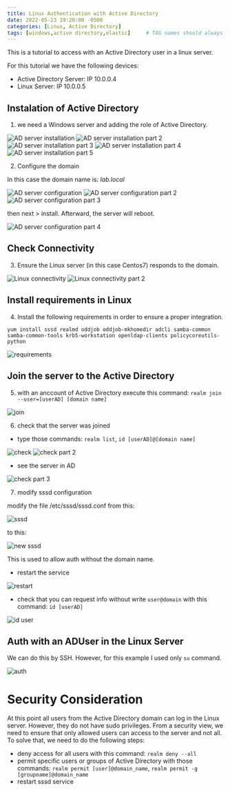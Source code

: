 ```yaml
---
title: Linux Authentication with Active Directory
date: 2022-05-23 19:20:00 -0500
categories: [Linux, Active Directory]
tags: [windows,active directory,elastic]     # TAG names should always be lowercase
---
```


This is a tutorial to access with an Active Directory user in a linux server.

For this tutorial we have the following devices:
* Active Directory Server: IP 10.0.0.4
* Linux Server: IP 10.0.0.5

## Instalation of Active Directory
1. we need a Windows server and adding the role of Active Directory.

![AD server installation](https://github.com/jean0828/AD-integration-Linux/blob/main/ADtutorial/ADserver1.jpg)
![AD server installation part 2](https://github.com/jean0828/AD-integration-Linux/blob/main/ADtutorial/ADserver2.png)
![AD server installation part 3](https://github.com/jean0828/AD-integration-Linux/blob/main/ADtutorial/ADserver3.png)
![AD server installation part 4](https://github.com/jean0828/AD-integration-Linux/blob/main/ADtutorial/ADserver4.png)
![AD server installation part 5](https://github.com/jean0828/AD-integration-Linux/blob/main/ADtutorial/ADserver5.png)

2. Configure the domain

In this case the domain name is: *lab.local*

![AD server configuration](https://github.com/jean0828/AD-integration-Linux/blob/main/ADtutorial/adconfiguration.png)
![AD server configuration part 2](https://github.com/jean0828/AD-integration-Linux/blob/main/ADtutorial/adconfiguration2.png)
![AD server configuration part 3](https://github.com/jean0828/AD-integration-Linux/blob/main/ADtutorial/adconfiguration3.png)

then next > install. Afterward, the server will reboot.


![AD server configuration part 4](https://github.com/jean0828/AD-integration-Linux/blob/main/ADtutorial/adconfiguration4.png)

## Check Connectivity

3. Ensure the Linux server (in this case Centos7) responds to the domain.

![Linux connectivity](https://github.com/jean0828/AD-integration-Linux/blob/main/ADtutorial/linuxserver.png)
![Linux connectivity part 2](https://github.com/jean0828/AD-integration-Linux/blob/main/ADtutorial/linuxserver2.png)

## Install requirements in Linux

4. Install the following requirements in order to ensure a proper integration.

`yum install sssd realmd oddjob oddjob-mkhomedir adcli samba-common samba-common-tools krb5-workstation openldap-clients policycoreutils-python`

 ![requirements](https://github.com/jean0828/AD-integration-Linux/blob/main/ADtutorial/requirements.png)
 
 ## Join the server to the Active Directory
 
 5. with an anccount of Active Directory execute this command:
 `realm join --user=[userAD] [domain name]`
 
  ![join](https://github.com/jean0828/AD-integration-Linux/blob/main/ADtutorial/joindomain.png)
 
 6. check that the server was joined
 
 * type those commands: `realm list`, `id [userAD]@[domain name]`


 ![check](https://github.com/jean0828/AD-integration-Linux/blob/main/ADtutorial/check.png)
 ![check part 2](https://github.com/jean0828/AD-integration-Linux/blob/main/ADtutorial/check3.png)
 
 * see the server in AD

![check part 3](https://github.com/jean0828/AD-integration-Linux/blob/main/ADtutorial/check2.png)

7. modify sssd configuration

modify the file /etc/sssd/sssd.conf from this:

![sssd](https://github.com/jean0828/AD-integration-Linux/blob/main/ADtutorial/sssd.png)

to this:

![new sssd](https://github.com/jean0828/AD-integration-Linux/blob/main/ADtutorial/sssd2.png)

This is used to allow auth without the domain name. 

* restart the service

![restart](https://github.com/jean0828/AD-integration-Linux/blob/main/ADtutorial/restart.png)

* check that you can request info without write `user@domain` with this command: `id [userAD]`

![id user](https://github.com/jean0828/AD-integration-Linux/blob/main/ADtutorial/sssd3.png)

## Auth with an ADUser in the Linux Server

We can do this by SSH. However, for this example I used only `su` command.

![auth](https://github.com/jean0828/AD-integration-Linux/blob/main/ADtutorial/userauth.png)


# Security Consideration

At this point all users from the Active Directory domain can log in the Linux server. However, they do not have sudo privileges. From a security view, we need to ensure that only allowed users can access to the server and not all. To solve that, we need to do the following steps:

* deny access for all users with this command: `realm deny --all`
* permit specific users or groups of Active Directory with those commands: `realm permit [user]@domain_name`, `realm permit -g [groupname]@domain_name`
* restart sssd service



